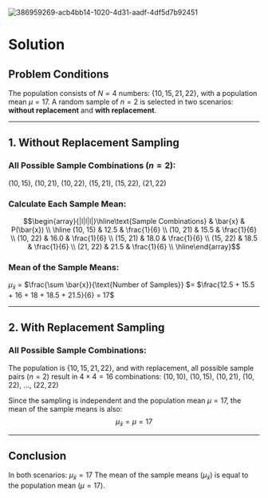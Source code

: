 ![386959269-acb4bb14-1020-4d31-aadf-4df5d7b92451](https://github.com/user-attachments/assets/61d8babd-1554-4265-be43-016d3b320b7c)

# Solution

## Problem Conditions
The population consists of $N = 4$ numbers: $\{10, 15, 21, 22\}$, with a population mean $\mu = 17$. A random sample of $n = 2$ is selected in two scenarios: **without replacement** and **with replacement**.

---

## 1. Without Replacement Sampling

### All Possible Sample Combinations ($n = 2$):
$(10, 15),\ (10, 21),\ (10, 22),\ (15, 21),\ (15, 22),\ (21, 22)$

### Calculate Each Sample Mean:

$$\begin{array}{|l|l|l|}\hline\text{Sample Combinations} & \bar{x} & P(\bar{x}) \\ 
\hline
(10, 15) & 12.5 & \frac{1}{6} \\ 
(10, 21) & 15.5 & \frac{1}{6} \\ 
(10, 22) & 16.0 & \frac{1}{6} \\ 
(15, 21) & 18.0 & \frac{1}{6} \\ 
(15, 22) & 18.5 & \frac{1}{6} \\ 
(21, 22) & 21.5 & \frac{1}{6} \\ 
\hline\end{array}$$

### Mean of the Sample Means:
$\mu_{\bar{x}}$ = $\frac{\sum \bar{x}}{\text{Number of Samples}} $= $\frac{12.5 + 15.5 + 16 + 18 + 18.5 + 21.5}{6} = 17$

---

## 2. With Replacement Sampling

### All Possible Sample Combinations:
The population is $\{10, 15, 21, 22\}$, and with replacement, all possible sample pairs ($n = 2$) result in $4 \times 4 = 16$ combinations:
$(10, 10),\ (10, 15),\ (10, 21),\ (10, 22),\ \dots,\ (22, 22)$

Since the sampling is independent and the population mean $\mu = 17$, the mean of the sample means is also:
$$\mu_{\bar{x}} = \mu = 17$$

---

## Conclusion

In both scenarios:
$\mu_{\bar{x}} = 17$
The mean of the sample means ($\mu_{\bar{x}}$) is equal to the population mean ($\mu = 17$).


